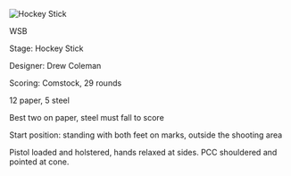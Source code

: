 ![Hockey Stick](https://github.com/bagellord/USPSA-Stages/blob/master/26-30%20rounds/Hockey%20Stick%20-%2029%20rounds%20-%20Comstock/Hockey%20Stick.PNG)


WSB

Stage: Hockey Stick

Designer: Drew Coleman

Scoring: Comstock, 29 rounds

12 paper, 5 steel

Best two on paper, steel must fall to score

Start position: standing with both feet on marks, outside the shooting area

Pistol loaded and holstered, hands relaxed at sides. PCC shouldered and pointed at cone.
